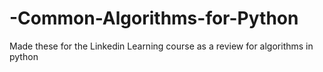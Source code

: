 # -Common-Algorithms-for-Python
Made these for the Linkedin Learning course as a review for algorithms in python

